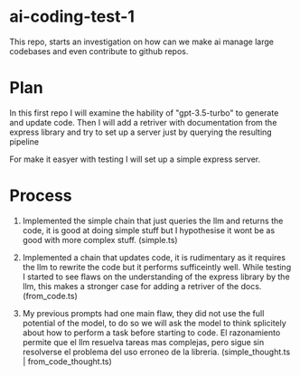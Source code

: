 # ai-coding-test-1

This repo, starts an investigation on how can we make ai manage large codebases and even contribute to github repos.

# Plan

In this first repo I will examine the hability of "gpt-3.5-turbo" to generate and update code.
Then I will add a retriver with documentation from the express library and try to set up a server just by querying the resulting pipeline

For make it easyer with testing I will set up a simple express server.

# Process

1. Implemented the simple chain that just queries the llm and returns the code, it is good at doing simple stuff but I hypothesise it wont be as good with more complex stuff. (simple.ts)

2. Implemented a chain that updates code, it is rudimentary as it requires the llm to rewrite the code but it performs sufficeintly well. While testing I started to see flaws on the understanding of the express library by the llm, this makes a stronger case for adding a retriver of the docs. (from_code.ts)

3. My previous prompts had one main flaw, they did not use the full potential of the model, to do so we will ask the model to think splicitely about how to perform a task before starting to code. El razonamiento permite que el llm resuelva tareas mas complejas, pero sigue sin resolverse el problema del uso erroneo de la libreria. (simple_thought.ts | from_code_thought.ts)